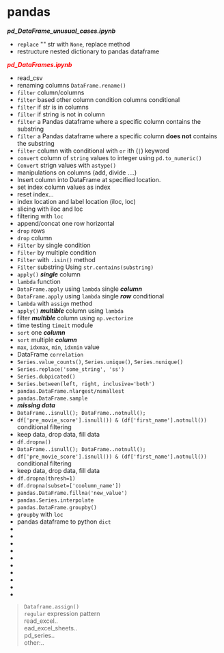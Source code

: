# pandas
***pd_DataFrame_unusual_cases.ipynb***
- `replace` "" str with `None`,   replace method
- restructure nested dictionary to pandas dataframe


***<span style="color:red">pd_DataFrames.ipynb</span>***
- read_csv
- renaming columns `DataFrame.rename()`
- `filter` column/columns 
- `filter` based other column condition columns conditional 
- `filter` if str is in columns
- `filter` if string is not in column
- `filter` a Pandas dataframe where a specific column contains the substring
- `filter` a Pandas dataframe where a specific column **does not** contains the substring
- `filter` column with conditional with `or` ith (`|`) keyword
- `convert`  column of `string` values to integer using `pd.to_numeric()`
- `Convert` strign values with `astype()`
- manipulations on columns (add, divide ....)
- Insert column into DataFrame at specified location.
- set index column values as index
- reset index... 
- index location and label location  (iloc, loc)
- slicing with iloc and loc
- filtering with `loc`
- append/concat one row horizontal
- `drop` rows
- `drop` column
- `Filter` by single condition
- `Filter` by multiple condition
- `Filter` with `.isin()` method
- `Filter` substring Using `str.contains(substring)`
- `apply()` ***single*** column
- `lambda`  function
- `DataFrame.apply` using `lambda` single ***column***
- `DataFrame.apply` using `lambda` single ***row*** conditional
- `lambda` with `assign` method
- `apply()` ***multible*** column using `lambda`
-  filter ***multible*** column using `np.vectorize` 
-  time testing `timeit` module
-  `sort` one ***column***
-  `sort` multiple ***column***
- `max`,  `idxmax`, `min`, `idxmin` value
-  DataFrame `correlation`
- `Series.value_counts()`, `Series.unique()`, `Series.nunique()`  
- `Series.replace('some_string', 'ss')`
- `Series.dubpicated()`
- `Series.between(left, right, inclusive='both')`
- `pandas.DataFrame.nlargest/nsmallest`
- `pandas.DataFrame.sample`
- ***missing data***
- `DataFrame..isnull(); DataFrame..notnull(); `
- `df['pre_movie_score'].isnull()) & (df['first_name'].notnull())` conditional filtering
- keep data, drop data, fill data
- `df.dropna()`
- `DataFrame..isnull(); DataFrame..notnull(); `
- `df['pre_movie_score'].isnull()) & (df['first_name'].notnull())` conditional filtering
- keep data, drop data, fill data
- `df.dropna(thresh=1)`
- `df.dropna(subset=['coolumn_name'])`
- `pandas.DataFrame.fillna('new_value')`
- `pandas.Series.interpolate`
- `pandas.DataFrame.groupby()`
- `groupby` with `loc`
- pandas dataframe to python `dict`
-
-
-
-
-
-
-
-
-
-







> 
> `Dataframe.assign()`  <br>
> `regular` expression pattern <br>
> read_excel..<br>
> ead_excel_sheets..<br>
> pd_series..<br>
> other:..<br>
